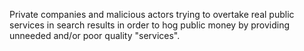 Private companies and malicious actors trying to overtake real public services in search results in order to hog public money by providing unneeded and/or poor quality "services".